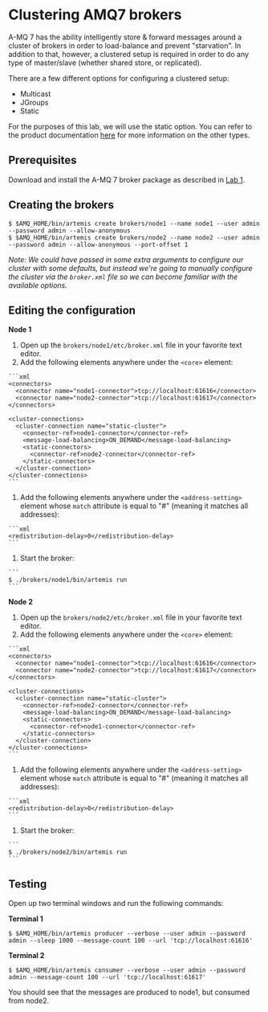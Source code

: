 # Clustering AMQ7 brokers

A-MQ 7 has the ability intelligently store & forward messages around a cluster of brokers in order to load-balance and prevent "starvation". In addition to that, however, a clustered setup is required in order to do any type of master/slave (whether shared store, or replicated).

There are a few different options for configuring a clustered setup:

  * Multicast
  * JGroups
  * Static

For the purposes of this lab, we will use the static option. You can refer to the product documentation [here](https://access.redhat.com/documentation/en-us/red_hat_jboss_amq/7.0/html/using_amq_broker/clustering) for more information on the other types.

## Prerequisites

Download and install the A-MQ 7 broker package as described in [Lab 1](00-install-broker.md).

## Creating the brokers

```
$ $AMQ_HOME/bin/artemis create brokers/node1 --name node1 --user admin --password admin --allow-anonymous
$ $AMQ_HOME/bin/artemis create brokers/node2 --name node2 --user admin --password admin --allow-anonymous --port-offset 1
```

_Note: We could have passed in some extra arguments to configure our cluster with some defaults, but instead we're going to manually configure the cluster via the `broker.xml` file so we can become familiar with the available options._

## Editing the configuration

__Node 1__

  1. Open up the `brokers/node1/etc/broker.xml` file in your favorite text editor.
  1. Add the following elements anywhere under the `<core>` element:

    ```xml
    <connectors>
      <connector name="node1-connector">tcp://localhost:61616</connector>
      <connector name="node2-connector">tcp://localhost:61617</connector>
    </connectors>

    <cluster-connections>
      <cluster-connection name="static-cluster">
        <connector-ref>node1-connector</connector-ref>
        <message-load-balancing>ON_DEMAND</message-load-balancing>
        <static-connectors>
          <connector-ref>node2-connector</connector-ref>
        </static-connectors>
      </cluster-connection>
    </cluster-connections>
    ```

  1. Add the following elements anywhere under the `<address-setting>` element whose `match` attribute is equal to "#" (meaning it matches all addresses):

    ```xml
    <redistribution-delay>0</redistribution-delay>
    ```

  1. Start the broker:

    ```
    $ ./brokers/node1/bin/artemis run
    ```

__Node 2__

  1. Open up the `brokers/node2/etc/broker.xml` file in your favorite text editor.
  1. Add the following elements anywhere under the `<core>` element:

    ```xml
    <connectors>
      <connector name="node1-connector">tcp://localhost:61616</connector>
      <connector name="node2-connector">tcp://localhost:61617</connector>
    </connectors>

    <cluster-connections>
      <cluster-connection name="static-cluster">
        <connector-ref>node2-connector</connector-ref>
        <message-load-balancing>ON_DEMAND</message-load-balancing>
        <static-connectors>
          <connector-ref>node1-connector</connector-ref>
        </static-connectors>
      </cluster-connection>
    </cluster-connections>
    ```

  1. Add the following elements anywhere under the `<address-setting>` element whose `match` attribute is equal to "#" (meaning it matches all addresses):

    ```xml
    <redistribution-delay>0</redistribution-delay>
    ```

  1. Start the broker:

    ```
    $ ./brokers/node2/bin/artemis run
    ```

## Testing

Open up two terminal windows and run the following commands:

__Terminal 1__

```
$ $AMQ_HOME/bin/artemis producer --verbose --user admin --password admin --sleep 1000 --message-count 100 --url 'tcp://localhost:61616'
```

__Terminal 2__

```
$ $AMQ_HOME/bin/artemis consumer --verbose --user admin --password admin --message-count 100 --url 'tcp://localhost:61617'
```

You should see that the messages are produced to node1, but consumed from node2.
